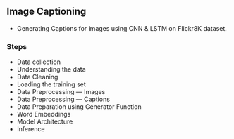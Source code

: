 ## Image Captioning
- Generating Captions for images using CNN & LSTM on Flickr8K dataset.

### Steps 
- Data collection
- Understanding the data
- Data Cleaning
- Loading the training set
- Data Preprocessing — Images
- Data Preprocessing — Captions
- Data Preparation using Generator Function
- Word Embeddings
- Model Architecture
- Inference
